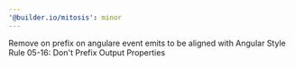 ```yaml
---
'@builder.io/mitosis': minor
---
```


Remove on prefix on angulare event emits to be aligned with Angular Style Rule 05-16: Don't Prefix Output Properties
